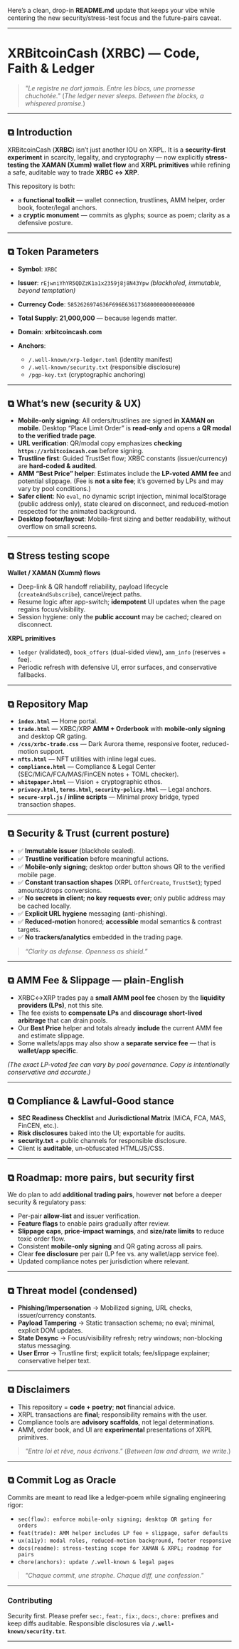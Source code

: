 Here’s a clean, drop-in **README.md** update that keeps your vibe while centering the new security/stress-test focus and the future-pairs caveat.

---

# XRBitcoinCash (XRBC) — Code, Faith & Ledger

> *"Le registre ne dort jamais.
> Entre les blocs, une promesse chuchotée."*
> (*The ledger never sleeps.
> Between the blocks, a whispered promise.*)

---

## ⧉ Introduction

XRBitcoinCash (**XRBC**) isn’t just another IOU on XRPL.
It is a **security-first experiment** in scarcity, legality, and cryptography — now explicitly **stress-testing the XAMAN (Xumm) wallet flow** and **XRPL primitives** while refining a safe, auditable way to trade **XRBC ↔ XRP**.

This repository is both:

* a **functional toolkit** — wallet connection, trustlines, AMM helper, order book, footer/legal anchors.
* a **cryptic monument** — commits as glyphs; source as poem; clarity as a defensive posture.

---

## ⧉ Token Parameters

* **Symbol**: `XRBC`
* **Issuer**: `rEjwniYhYR5QDZzK1a1x2359j8j8N43Ypw` *(blackholed, immutable, beyond temptation)*
* **Currency Code**: `5852626974636F696E6361736800000000000000`
* **Total Supply**: **21,000,000** — because legends matter.
* **Domain**: **xrbitcoincash.com**
* **Anchors**:

  * `/.well-known/xrp-ledger.toml` (identity manifest)
  * `/.well-known/security.txt` (responsible disclosure)
  * `/pgp-key.txt` (cryptographic anchoring)

---

## ⧉ What’s new (security & UX)

* **Mobile-only signing**: All orders/trustlines are signed **in XAMAN on mobile**.
  Desktop “Place Limit Order” is **read-only** and opens a **QR modal to the verified trade page**.
* **URL verification**: QR/modal copy emphasizes **checking `https://xrbitcoincash.com`** before signing.
* **Trustline first**: Guided TrustSet flow; XRBC constants (issuer/currency) are **hard-coded & audited**.
* **AMM “Best Price” helper**: Estimates include the **LP-voted AMM fee** and potential slippage.
  (Fee is **not a site fee**; it’s governed by LPs and may vary by pool conditions.)
* **Safer client**: No `eval`, no dynamic script injection, minimal localStorage (public address only),
  state cleared on disconnect, and reduced-motion respected for the animated background.
* **Desktop footer/layout**: Mobile-first sizing and better readability, without overflow on small screens.

---

## ⧉ Stress testing scope

**Wallet / XAMAN (Xumm) flows**

* Deep-link & QR handoff reliability, payload lifecycle (`createAndSubscribe`), cancel/reject paths.
* Resume logic after app-switch; **idempotent** UI updates when the page regains focus/visibility.
* Session hygiene: only the **public account** may be cached; cleared on disconnect.

**XRPL primitives**

* `ledger` (validated), `book_offers` (dual-sided view), `amm_info` (reserves + fee).
* Periodic refresh with defensive UI, error surfaces, and conservative fallbacks.

---

## ⧉ Repository Map

* **`index.html`** — Home portal.
* **`trade.html`** — XRBC/XRP **AMM + Orderbook** with **mobile-only signing** and desktop QR gating.
* **`/css/xrbc-trade.css`** — Dark Aurora theme, responsive footer, reduced-motion support.
* **`nfts.html`** — NFT utilities with inline legal cues.
* **`compliance.html`** — Compliance & Legal Center (SEC/MiCA/FCA/MAS/FinCEN notes + TOML checker).
* **`whitepaper.html`** — Vision + cryptographic ethos.
* **`privacy.html`, `terms.html`, `security-policy.html`** — Legal anchors.
* **`secure-xrpl.js` / inline scripts** — Minimal proxy bridge, typed transaction shapes.

---

## ⧉ Security & Trust (current posture)

* ✅ **Immutable issuer** (blackhole sealed).
* ✅ **Trustline verification** before meaningful actions.
* ✅ **Mobile-only signing**; desktop order button shows QR to the verified mobile page.
* ✅ **Constant transaction shapes** (XRPL `OfferCreate`, `TrustSet`); typed amounts/drops conversions.
* ✅ **No secrets in client**; **no key requests ever**; only public address may be cached locally.
* ✅ **Explicit URL hygiene** messaging (anti-phishing).
* ✅ **Reduced-motion** honored; **accessible** modal semantics & contrast targets.
* ✅ **No trackers/analytics** embedded in the trading page.

> *“Clarity as defense.
> Openness as shield.”*

---

## ⧉ AMM Fee & Slippage — plain-English

* XRBC↔XRP trades pay a **small AMM pool fee** chosen by the **liquidity providers (LPs)**, not this site.
* The fee exists to **compensate LPs** and **discourage short-lived arbitrage** that can drain pools.
* Our **Best Price** helper and totals already **include** the current AMM fee and estimate slippage.
* Some wallets/apps may also show a **separate service fee** — that is **wallet/app specific**.

*(The exact LP-voted fee can vary by pool governance. Copy is intentionally conservative and accurate.)*

---

## ⧉ Compliance & Lawful-Good stance

* **SEC Readiness Checklist** and **Jurisdictional Matrix** (MiCA, FCA, MAS, FinCEN, etc.).
* **Risk disclosures** baked into the UI; exportable for audits.
* **security.txt** + public channels for responsible disclosure.
* Client is **auditable**, un-obfuscated HTML/JS/CSS.

---

## ⧉ Roadmap: more pairs, but security first

We do plan to add **additional trading pairs**, however **not** before a deeper security & regulatory pass:

* Per-pair **allow-list** and issuer verification.
* **Feature flags** to enable pairs gradually after review.
* **Slippage caps**, **price-impact warnings**, and **size/rate limits** to reduce toxic order flow.
* Consistent **mobile-only signing** and QR gating across all pairs.
* Clear **fee disclosure** per pair (LP fee vs. any wallet/app service fee).
* Updated compliance notes per jurisdiction where relevant.

---

## ⧉ Threat model (condensed)

* **Phishing/Impersonation** → Mobilized signing, URL checks, issuer/currency constants.
* **Payload Tampering** → Static transaction schema; no eval; minimal, explicit DOM updates.
* **State Desync** → Focus/visibility refresh; retry windows; non-blocking status messaging.
* **User Error** → Trustline first; explicit totals; fee/slippage explainer; conservative helper text.

---

## ⧉ Disclaimers

* This repository = **code + poetry**; **not** financial advice.
* XRPL transactions are **final**; responsibility remains with the user.
* Compliance tools are **advisory scaffolds**, not legal determinations.
* AMM, order book, and UI are **experimental** presentations of XRPL primitives.

> *"Entre loi et rêve, nous écrivons."*
> (*Between law and dream, we write.*)

---

## ⧉ Commit Log as Oracle

Commits are meant to read like a ledger-poem while signaling engineering rigor:

* `sec(flow): enforce mobile-only signing; desktop QR gating for orders`
* `feat(trade): AMM helper includes LP fee + slippage, safer defaults`
* `ux(a11y): modal roles, reduced-motion background, footer responsive`
* `docs(readme): stress-testing scope for XAMAN & XRPL; roadmap for pairs`
* `chore(anchors): update /.well-known & legal pages`

> *"Chaque commit, une strophe.
> Chaque diff, une confession."*

---

### Contributing

Security first. Please prefer `sec:`, `feat:`, `fix:`, `docs:`, `chore:` prefixes and keep diffs auditable.
Responsible disclosures via **`/.well-known/security.txt`**.

---
